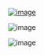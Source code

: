 [![image](https://colab.research.google.com/assets/colab-badge.svg)]()

![image](https://img.shields.io/badge/YouTube-Tbsc%20so-ff0000?style=flat&logo=youtube&logoColor=ff0000)

![image](https://img.shields.io/badge/YouTube-Bocss%20Tapter-1877F2?style=flat&logo=facebook&logoColor=1877F2)
